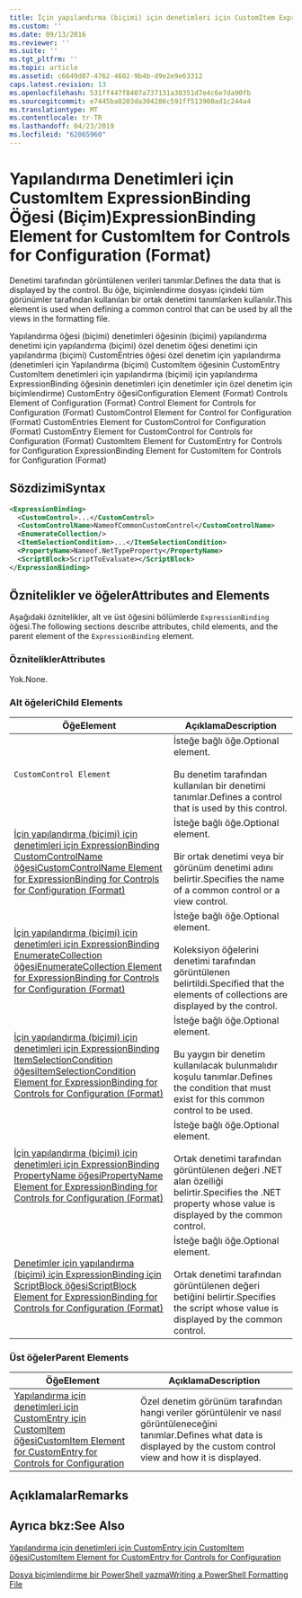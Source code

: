 ```yaml
---
title: İçin yapılandırma (biçimi) için denetimleri için CustomItem ExpressionBinding öğesi | Microsoft Docs
ms.custom: ''
ms.date: 09/13/2016
ms.reviewer: ''
ms.suite: ''
ms.tgt_pltfrm: ''
ms.topic: article
ms.assetid: c6649d07-4762-4602-9b4b-d9e2e9e63312
caps.latest.revision: 13
ms.openlocfilehash: 531ff447f8407a737131a38351d7e4c6e7da90fb
ms.sourcegitcommit: e7445ba8203da304286c591ff513900ad1c244a4
ms.translationtype: MT
ms.contentlocale: tr-TR
ms.lasthandoff: 04/23/2019
ms.locfileid: "62065960"
---
```

# <a name="expressionbinding-element-for-customitem-for-controls-for-configuration-format"></a><span data-ttu-id="a90e5-102">Yapılandırma Denetimleri için CustomItem ExpressionBinding Öğesi (Biçim)</span><span class="sxs-lookup"><span data-stu-id="a90e5-102">ExpressionBinding Element for CustomItem for Controls for Configuration (Format)</span></span>

<span data-ttu-id="a90e5-103">Denetimi tarafından görüntülenen verileri tanımlar.</span><span class="sxs-lookup"><span data-stu-id="a90e5-103">Defines the data that is displayed by the control.</span></span> <span data-ttu-id="a90e5-104">Bu öğe, biçimlendirme dosyası içindeki tüm görünümler tarafından kullanılan bir ortak denetimi tanımlarken kullanılır.</span><span class="sxs-lookup"><span data-stu-id="a90e5-104">This element is used when defining a common control that can be used by all the views in the formatting file.</span></span>

<span data-ttu-id="a90e5-105">Yapılandırma öğesi (biçimi) denetimleri öğesinin (biçimi) yapılandırma denetimi için yapılandırma (biçimi) özel denetim öğesi denetimi için yapılandırma (biçimi) CustomEntries öğesi özel denetim için yapılandırma (denetimleri için Yapılandırma (biçimi) CustomItem öğesinin CustomEntry CustomItem denetimleri için yapılandırma (biçimi) için yapılandırma ExpressionBinding öğesinin denetimleri için denetimler için özel denetim için biçimlendirme) CustomEntry öğesi</span><span class="sxs-lookup"><span data-stu-id="a90e5-105">Configuration Element (Format) Controls Element of Configuration (Format) Control Element for Controls for Configuration (Format) CustomControl Element for Control for Configuration (Format) CustomEntries Element for CustomControl for Configuration (Format) CustomEntry Element for CustomControl for Controls for Configuration (Format) CustomItem Element for CustomEntry for Controls for Configuration ExpressionBinding Element for CustomItem for Controls for Configuration (Format)</span></span>

## <a name="syntax"></a><span data-ttu-id="a90e5-106">Sözdizimi</span><span class="sxs-lookup"><span data-stu-id="a90e5-106">Syntax</span></span>

```xml
<ExpressionBinding>
  <CustomControl>...</CustomControl>
  <CustomControlName>NameofCommonCustomControl</CustomControlName>
  <EnumerateCollection/>
  <ItemSelectionCondition>...</ItemSelectionCondition>
  <PropertyName>Nameof.NetTypeProperty</PropertyName>
  <ScriptBlock>ScriptToEvaluate></ScriptBlock>
</ExpressionBinding>
```

## <a name="attributes-and-elements"></a><span data-ttu-id="a90e5-107">Öznitelikler ve öğeler</span><span class="sxs-lookup"><span data-stu-id="a90e5-107">Attributes and Elements</span></span>

<span data-ttu-id="a90e5-108">Aşağıdaki öznitelikler, alt ve üst öğesini bölümlerde `ExpressionBinding` öğesi.</span><span class="sxs-lookup"><span data-stu-id="a90e5-108">The following sections describe attributes, child elements, and the parent element of the `ExpressionBinding` element.</span></span>

### <a name="attributes"></a><span data-ttu-id="a90e5-109">Öznitelikler</span><span class="sxs-lookup"><span data-stu-id="a90e5-109">Attributes</span></span>

<span data-ttu-id="a90e5-110">Yok.</span><span class="sxs-lookup"><span data-stu-id="a90e5-110">None.</span></span>

### <a name="child-elements"></a><span data-ttu-id="a90e5-111">Alt öğeleri</span><span class="sxs-lookup"><span data-stu-id="a90e5-111">Child Elements</span></span>

|<span data-ttu-id="a90e5-112">Öğe</span><span class="sxs-lookup"><span data-stu-id="a90e5-112">Element</span></span>|<span data-ttu-id="a90e5-113">Açıklama</span><span class="sxs-lookup"><span data-stu-id="a90e5-113">Description</span></span>|
|-------------|-----------------|
|`CustomControl Element`|<span data-ttu-id="a90e5-114">İsteğe bağlı öğe.</span><span class="sxs-lookup"><span data-stu-id="a90e5-114">Optional element.</span></span><br /><br /> <span data-ttu-id="a90e5-115">Bu denetim tarafından kullanılan bir denetimi tanımlar.</span><span class="sxs-lookup"><span data-stu-id="a90e5-115">Defines a control that is used by this control.</span></span>|
|[<span data-ttu-id="a90e5-116">İçin yapılandırma (biçimi) için denetimleri için ExpressionBinding CustomControlName öğesi</span><span class="sxs-lookup"><span data-stu-id="a90e5-116">CustomControlName Element for ExpressionBinding for Controls for Configuration (Format)</span></span>](./customcontrolname-element-for-expressionbinding-for-controls-for-configuration-format.md)|<span data-ttu-id="a90e5-117">İsteğe bağlı öğe.</span><span class="sxs-lookup"><span data-stu-id="a90e5-117">Optional element.</span></span><br /><br /> <span data-ttu-id="a90e5-118">Bir ortak denetimi veya bir görünüm denetimi adını belirtir.</span><span class="sxs-lookup"><span data-stu-id="a90e5-118">Specifies the name of a common control or a view control.</span></span>|
|[<span data-ttu-id="a90e5-119">İçin yapılandırma (biçimi) için denetimleri için ExpressionBinding EnumerateCollection öğesi</span><span class="sxs-lookup"><span data-stu-id="a90e5-119">EnumerateCollection Element for ExpressionBinding for Controls for Configuration (Format)</span></span>](./enumeratecollection-element-for-expressionbinding-for-controls-for-configuration-format.md)|<span data-ttu-id="a90e5-120">İsteğe bağlı öğe.</span><span class="sxs-lookup"><span data-stu-id="a90e5-120">Optional element.</span></span><br /><br /> <span data-ttu-id="a90e5-121">Koleksiyon öğelerini denetimi tarafından görüntülenen belirtildi.</span><span class="sxs-lookup"><span data-stu-id="a90e5-121">Specified that the elements of collections are displayed by the control.</span></span>|
|[<span data-ttu-id="a90e5-122">İçin yapılandırma (biçimi) için denetimleri için ExpressionBinding ItemSelectionCondition öğesi</span><span class="sxs-lookup"><span data-stu-id="a90e5-122">ItemSelectionCondition Element for ExpressionBinding for Controls for Configuration (Format)</span></span>](./itemselectioncondition-element-for-expressionbinding-for-controls-for-configuration-format.md)|<span data-ttu-id="a90e5-123">İsteğe bağlı öğe.</span><span class="sxs-lookup"><span data-stu-id="a90e5-123">Optional element.</span></span><br /><br /> <span data-ttu-id="a90e5-124">Bu yaygın bir denetim kullanılacak bulunmalıdır koşulu tanımlar.</span><span class="sxs-lookup"><span data-stu-id="a90e5-124">Defines the condition that must exist for this common control to be used.</span></span>|
|[<span data-ttu-id="a90e5-125">İçin yapılandırma (biçimi) için denetimleri için ExpressionBinding PropertyName öğesi</span><span class="sxs-lookup"><span data-stu-id="a90e5-125">PropertyName Element for ExpressionBinding for Controls for Configuration (Format)</span></span>](./propertyname-element-for-expressionbinding-for-controls-for-configuration-format.md)|<span data-ttu-id="a90e5-126">İsteğe bağlı öğe.</span><span class="sxs-lookup"><span data-stu-id="a90e5-126">Optional element.</span></span><br /><br /> <span data-ttu-id="a90e5-127">Ortak denetimi tarafından görüntülenen değeri .NET alan özelliği belirtir.</span><span class="sxs-lookup"><span data-stu-id="a90e5-127">Specifies the .NET property whose value is displayed by the common control.</span></span>|
|[<span data-ttu-id="a90e5-128">Denetimler için yapılandırma (biçimi) için ExpressionBinding için ScriptBlock öğesi</span><span class="sxs-lookup"><span data-stu-id="a90e5-128">ScriptBlock Element for ExpressionBinding for Controls for Configuration (Format)</span></span>](./scriptblock-element-for-expressionbinding-for-controls-for-configuration-format.md)|<span data-ttu-id="a90e5-129">İsteğe bağlı öğe.</span><span class="sxs-lookup"><span data-stu-id="a90e5-129">Optional element.</span></span><br /><br /> <span data-ttu-id="a90e5-130">Ortak denetimi tarafından görüntülenen değeri betiğini belirtir.</span><span class="sxs-lookup"><span data-stu-id="a90e5-130">Specifies the script whose value is displayed by the common control.</span></span>|

### <a name="parent-elements"></a><span data-ttu-id="a90e5-131">Üst öğeler</span><span class="sxs-lookup"><span data-stu-id="a90e5-131">Parent Elements</span></span>

|<span data-ttu-id="a90e5-132">Öğe</span><span class="sxs-lookup"><span data-stu-id="a90e5-132">Element</span></span>|<span data-ttu-id="a90e5-133">Açıklama</span><span class="sxs-lookup"><span data-stu-id="a90e5-133">Description</span></span>|
|-------------|-----------------|
|[<span data-ttu-id="a90e5-134">Yapılandırma için denetimleri için CustomEntry için CustomItem öğesi</span><span class="sxs-lookup"><span data-stu-id="a90e5-134">CustomItem Element for CustomEntry for Controls for Configuration</span></span>](./customitem-element-for-customentry-for-controls-for-configuration-format.md)|<span data-ttu-id="a90e5-135">Özel denetim görünüm tarafından hangi veriler görüntülenir ve nasıl görüntüleneceğini tanımlar.</span><span class="sxs-lookup"><span data-stu-id="a90e5-135">Defines what data is displayed by the custom control view and how it is displayed.</span></span>|

## <a name="remarks"></a><span data-ttu-id="a90e5-136">Açıklamalar</span><span class="sxs-lookup"><span data-stu-id="a90e5-136">Remarks</span></span>

## <a name="see-also"></a><span data-ttu-id="a90e5-137">Ayrıca bkz:</span><span class="sxs-lookup"><span data-stu-id="a90e5-137">See Also</span></span>

[<span data-ttu-id="a90e5-138">Yapılandırma için denetimleri için CustomEntry için CustomItem öğesi</span><span class="sxs-lookup"><span data-stu-id="a90e5-138">CustomItem Element for CustomEntry for Controls for Configuration</span></span>](./customitem-element-for-customentry-for-controls-for-configuration-format.md)

[<span data-ttu-id="a90e5-139">Dosya biçimlendirme bir PowerShell yazma</span><span class="sxs-lookup"><span data-stu-id="a90e5-139">Writing a PowerShell Formatting File</span></span>](./writing-a-powershell-formatting-file.md)
